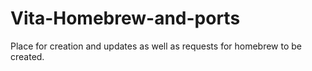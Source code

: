 # Vita-Homebrew-and-ports
Place for creation and updates as well as requests for homebrew to be created.
